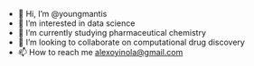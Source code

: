 - 👋 Hi, I’m @youngmantis
- 👀 I’m interested in data science
- 🌱 I’m currently studying pharmaceutical chemistry
- 💞️ I’m looking to collaborate on computational drug discovery
- 📫 How to reach me alexoyinola@gmail.com

